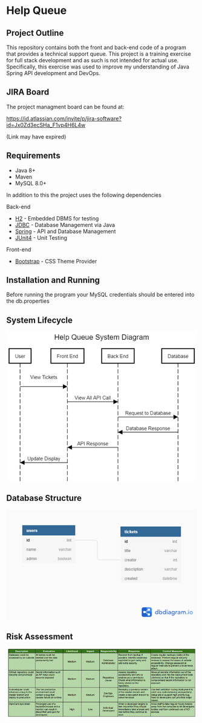 # Help Queue



## Project Outline

This repository contains both the front and back-end code of a program that provides a technical support queue. This project is a training exercise for full stack development and as such is not intended for actual use. Specifically, this exercise was used to improve my understanding of Java Spring API development and DevOps.

## JIRA Board

The project managment board can be found at:

https://id.atlassian.com/invite/p/jira-software?id=Jx0Zd3ecSHa_F1vp4H6L4w

(Link may have expired)

## Requirements

* Java 8+
* Maven
* MySQL 8.0+

In addition to this the project uses the following dependencies 

Back-end
* [H2](https://h2database.com) - Embedded DBMS for testing
* [JDBC](https://docs.oracle.com/javase/8/docs/technotes/guides/jdbc/) - Database Management via Java
* [Spring](https://spring.io/) - API and Database Management
* [JUnit4](https://junit.org/junit4/) - Unit Testing

Front-end
* [Bootstrap](https://getbootstrap.com/) - CSS Theme Provider

## Installation and Running

Before running the program your MySQL credentials should be entered into the db.properties

## System Lifecycle
![Lifecycle](images/lifecycle.png)

## Database Structure
![Database](images/database.png)

## Risk Assessment
![Risk Assesment](images/risk_assessment.PNG)



